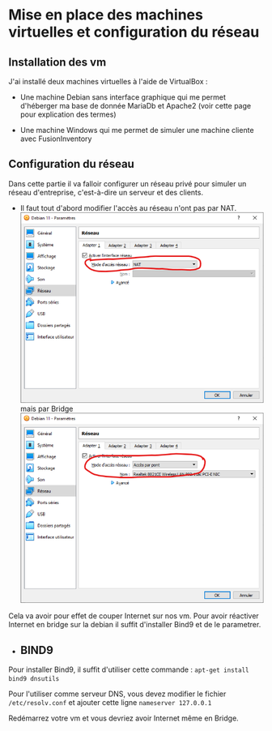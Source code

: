 # Mise en place des machines virtuelles et configuration du réseau

## Installation des vm

J'ai installé deux machines virtuelles à l'aide de VirtualBox :

- Une machine Debian sans interface graphique qui me permet d'héberger ma base de donnée MariaDb et Apache2 (voir cette page pour explication des termes)

- Une machine Windows qui me permet de simuler une machine cliente avec FusionInventory

## Configuration du réseau

Dans cette partie il va falloir configurer un réseau privé pour simuler un réseau d'entreprise, c'est-à-dire un serveur et des clients.

- Il faut tout d'abord modifier l'accès au réseau n'ont pas par NAT.
![NAT](../screens/NAT.png)
mais par Bridge  
![Bridge](../screens/Bridge.png)

Cela va avoir pour effet de couper Internet sur nos vm.
Pour avoir réactiver Internet en bridge sur la debian il suffit d'installer Bind9 et de le parametrer.

- ## BIND9

Pour installer Bind9, il suffit d'utiliser cette commande :
``apt-get install bind9 dnsutils``

Pour l'utiliser comme serveur DNS, vous devez modifier le fichier ``/etc/resolv.conf`` et ajouter cette ligne ``nameserver 127.0.0.1``

Redémarrez votre vm et vous devriez avoir Internet même en Bridge.  
